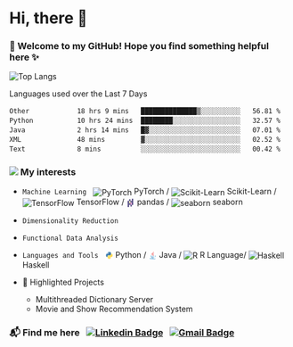 # Hi, there 👋

### 🚀 Welcome to my GitHub! Hope you find something helpful here ✨

![Top Langs](https://github-readme-stats.vercel.app/api/top-langs/?username=verazi&size_weight=0.5&count_weight=0.5&theme=radical)


Languages used over the Last 7 Days
<!--START_SECTION:waka-->

```txt
Other            18 hrs 9 mins   ██████████████▒░░░░░░░░░░   56.81 %
Python           10 hrs 24 mins  ████████░░░░░░░░░░░░░░░░░   32.57 %
Java             2 hrs 14 mins   █▓░░░░░░░░░░░░░░░░░░░░░░░   07.01 %
XML              48 mins         ▓░░░░░░░░░░░░░░░░░░░░░░░░   02.52 %
Text             8 mins          ░░░░░░░░░░░░░░░░░░░░░░░░░   00.42 %
```

<!--END_SECTION:waka-->

### <img src="https://media.giphy.com/media/VgCDAzcKvsR6OM0uWg/giphy.gif" width="50">  My interests

- `Machine Learning` &nbsp; <img align="center" src="https://www.vectorlogo.zone/logos/pytorch/pytorch-icon.svg" alt="PyTorch" width="15" height="15"/> PyTorch / <img align="center" src="https://upload.wikimedia.org/wikipedia/commons/0/05/Scikit_learn_logo_small.svg" alt="Scikit-Learn" width="15" height="15"/> Scikit-Learn / <img align="center" src="https://www.vectorlogo.zone/logos/tensorflow/tensorflow-icon.svg" alt="TensorFlow" width="15" height="15"/> TensorFlow / <img align="center" src="https://raw.githubusercontent.com/devicons/devicon/2ae2a900d2f041da66e950e4d48052658d850630/icons/pandas/pandas-original.svg" alt="pandas" width="15" height="15"/> pandas / <img align="center" src="https://seaborn.pydata.org/_images/logo-mark-lightbg.svg" alt="seaborn" width="15" height="15"/> seaborn

- `Dimensionality Reduction`
- `Functional Data Analysis`

- `Languages and Tools` &nbsp; <img align="center" src="https://raw.githubusercontent.com/devicons/devicon/master/icons/python/python-original.svg" alt="Python" width="15" height="15"/> Python / <img align="center" src="https://raw.githubusercontent.com/devicons/devicon/master/icons/java/java-original.svg" alt="Java" width="15" height="15"/> Java / <img align="center" src="https://www.r-project.org/logo/Rlogo.png" alt="R" width="15" height="15"/> R Language/ <img align="center" src="https://upload.wikimedia.org/wikipedia/commons/1/1c/Haskell-Logo.svg" alt="Haskell" width="15" height="15"/> Haskell

- 🌱 Highlighted Projects
  - Multithreaded Dictionary Server
  - Movie and Show Recommendation System

### 📬 Find me here &nbsp; [![Linkedin Badge](https://img.shields.io/badge/-LinkedIn-blue?style=flat-square&logo=Linkedin&logoColor=white&link=https://www.linkedin.com/in/ziyu-vera-wang/)](https://www.linkedin.com/in/ziyu-vera-wang/) &nbsp; [![Gmail Badge](https://img.shields.io/badge/Gmail-d14836?style=flat-square&logo=Gmail&logoColor=white&link=mailto:vera.ziyu.wang@gmail.com)](mailto:vera.ziyu.wang@gmail.com)


<!---
verazi/verazi is a ✨ special ✨ repository because its `README.md` (this file) appears on your GitHub profile.
You can click the Preview link to take a look at your changes.
--->
